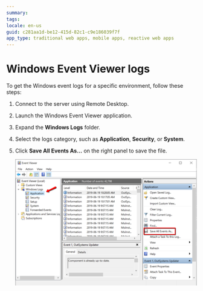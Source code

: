 ```yaml
---
summary:
tags: 
locale: en-us
guid: c281aa1d-be12-415d-82c1-c9e186039f7f
app_type: traditional web apps, mobile apps, reactive web apps
---
```


# Windows Event Viewer logs

To get the Windows event logs for a specific environment, follow these steps:

1. Connect to the server using Remote Desktop.

1. Launch the Windows Event Viewer application.

1. Expand the **Windows Logs** folder.

1. Select the logs category, such as **Application**, **Security**, or **System**.

1. Click **Save All Events As…** on the right panel to save the file.

    ![](images/get-logs-13.png?width=700)

